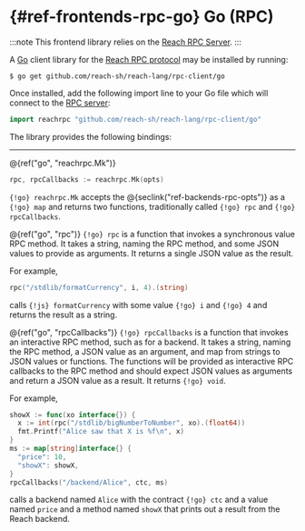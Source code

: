 



# {#ref-frontends-rpc-go} Go (RPC)

:::note
This frontend library relies on the [Reach RPC Server](##ref-backends-rpc).
:::


A [Go](https://golang.org) client library for the
[Reach RPC protocol](##ref-backends-rpc) may be installed by running:

```
$ go get github.com/reach-sh/reach-lang/rpc-client/go
```


Once installed, add the following import line to your Go file which will connect
to the [RPC server](##ref-backends-rpc):
```go
import reachrpc "github.com/reach-sh/reach-lang/rpc-client/go"
```


The library provides the following bindings:

---
@{ref("go", "reachrpc.Mk")}
```go
rpc, rpcCallbacks := reachrpc.Mk(opts)
```


`{!go} reachrpc.Mk` accepts the @{seclink("ref-backends-rpc-opts")} as a `{!go} map`
and returns two functions, traditionally called `{!go} rpc` and
`{!go} rpcCallbacks`.

@{ref("go", "rpc")}
`{!go} rpc` is a function that invokes a synchronous value RPC method.
It takes a string, naming the RPC method, and some JSON values to provide as arguments.
It returns a single JSON value as the result.

For example,

```go
rpc("/stdlib/formatCurrency", i, 4).(string)
```


calls `{!js} formatCurrency` with some value `{!go} i` and `{!go} 4` and returns the result as a string.

@{ref("go", "rpcCallbacks")}
`{!go} rpcCallbacks` is a function that invokes an interactive RPC method, such as for a backend.
It takes a string, naming the RPC method, a JSON value as an argument, and map from strings to JSON values or functions.
The functions will be provided as interactive RPC callbacks to the RPC method and should expect JSON values as arguments and return a JSON value as a result.
It returns `{!go} void`.

For example,

```go
showX := func(xo interface{}) {
  x := int(rpc("/stdlib/bigNumberToNumber", xo).(float64))
  fmt.Printf("Alice saw that X is %f\n", x)
}
ms := map[string]interface{} {
  "price": 10,
  "showX": showX,
}
rpcCallbacks("/backend/Alice", ctc, ms)
```


calls a backend named `Alice` with the contract `{!go} ctc` and a value named `price` and a method named `showX` that prints out a result from the Reach backend.

